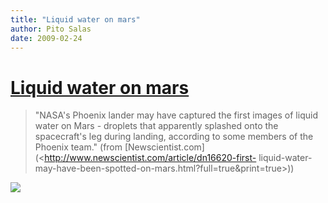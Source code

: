 ```yaml
---
title: "Liquid water on mars"
author: Pito Salas
date: 2009-02-24
---
```

# [Liquid water on mars](None)




> "NASA's Phoenix lander may have captured the first images of liquid water on
> Mars - droplets that apparently splashed onto the spacecraft's leg during
> landing, according to some members of the Phoenix team." (from
> [Newscientist.com](<http://www.newscientist.com/article/dn16620-first-
> liquid-water-may-have-been-spotted-on-mars.html?full=true&print=true>))

![](https://i0.wp.com/img.zemanta.com/pixy.gif?w=584)


